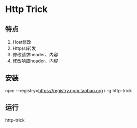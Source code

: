 # Http Trick

## 特点

1. Host修改
2. Http(s)转发
3. 修改请求header、内容
4. 修改响应header、内容

## 安装
npm --registry=https://registry.npm.taobao.org i -g http-trick

## 运行
http-trick
